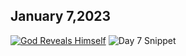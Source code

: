 ## January 7,2023 ##

[![God Reveals Himself](https://raw.githubusercontent.com/linusjf/CIAY/main/January/jpgs/Day007.jpg)](https://youtu.be/KAs6uQTUFNI "God Reveals Himself")
![Day 7 Snippet ](https://raw.githubusercontent.com/linusjf/CIAY/main/January/jpgs/Day7Snippet.jpg)
